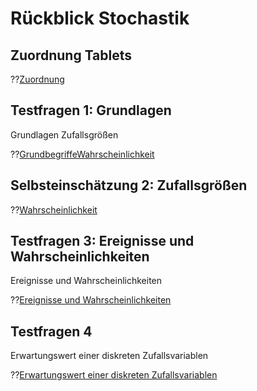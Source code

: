 <!--
author: Christian Golnik

language: de

@style
.lia-effect__circle {
display: none !important;
}

@media (min-width: 600px) {
.newspaper {
column-count: 2;
column-gap: 40px;
column-rule: 1px solid lightblue;
}
}

h1, h2, h3, h4, h5, h6 {
column-span: all;
}

.cb {
break-before: column;
}
@end

mode: Presentation

@onload
window.LIA.settings.font_size = 2
@end

\-->

# Rückblick Stochastik

## Zuordnung Tablets

??[Zuordnung](https://forms.office.com/Pages/ResponsePage.aspx?id=OYkUKbuZEE6zqVVLeyuod-N98JNwJnhAr0ZoZo5y2cdUQlE5S05TRUdKSVJQVDJHM0w3UFdPMkdJSS4u)

## Testfragen 1: Grundlagen

Grundlagen Zufallsgrößen

??[GrundbegriffeWahrscheinlichkeit](https://forms.office.com/Pages/ResponsePage.aspx?id=OYkUKbuZEE6zqVVLeyuod-N98JNwJnhAr0ZoZo5y2cdUM0Y1MThJUzRJRUwzNkxBMTY3MkFZNk1ETi4u)

## Selbsteinschätzung 2: Zufallsgrößen


??[Wahrscheinlichkeit](https://forms.office.com/Pages/ResponsePage.aspx?id=OYkUKbuZEE6zqVVLeyuod-N98JNwJnhAr0ZoZo5y2cdUNVhMQ1YwVzlBWE9XRkgzMzY0VzJTVlo3TC4u)

## Testfragen 3: Ereignisse und Wahrscheinlichkeiten

Ereignisse und Wahrscheinlichkeiten

??[Ereignisse und Wahrscheinlichkeiten](https://www.mathe-online.at/tests/wstat1/ereignisseWahrscheinlichkeiten.html)

## Testfragen 4

Erwartungswert einer diskreten Zufallsvariablen

??[Erwartungswert einer diskreten Zufallsvariablen](https://www.mathe-online.at/tests/wstat2/ErwartungswertD.html)
